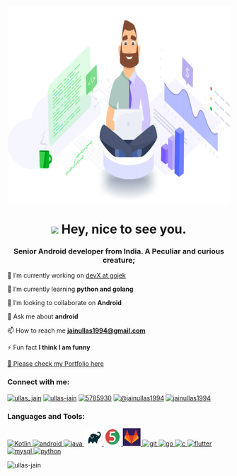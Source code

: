 <img align="center" height="450px" src="/src/cover.gif" />

<p><h1 align="center">
	<img src="https://emojis.slackmojis.com/emojis/images/1531849430/4246/blob-sunglasses.gif?1531849430" width="30"/> 
    Hey, nice to see you.
</h1><h3 align="center">Senior Android developer from India. A Peculiar and curious creature;</h3></p>

 🔭 I’m currently working on [devX at gojek](https://www.gojek.io/)

 🌱 I’m currently learning **python and golang**

 👯 I’m looking to collaborate on **Android**

 💬 Ask me about **android**

 📫 How to reach me **jainullas1994@gmail.com**

 ⚡ Fun fact **I think I am funny**

<p>
	</a>
        <a href="src/ullas_jain_resume.pdf" target="_blank" title="Resume">
		🧐  Please check my Portfolio here
	</a>
</p>

<p align="left">
<h3 align="left">Connect with me:</h3>
<a href="https://twitter.com/ullas_jain" target="blank"><img align="center" src="https://cdn.jsdelivr.net/npm/simple-icons@3.0.1/icons/twitter.svg" alt="ullas_jain" height="30" width="40" /></a>
<a href="https://linkedin.com/in/ullas-jain" target="blank"><img align="center" src="https://cdn.jsdelivr.net/npm/simple-icons@3.0.1/icons/linkedin.svg" alt="ullas-jain" height="30" width="40" /></a>
<a href="https://stackoverflow.com/users/5785930" target="blank"><img align="center" src="https://cdn.jsdelivr.net/npm/simple-icons@3.0.1/icons/stackoverflow.svg" alt="5785930" height="30" width="40" /></a>
<a href="https://medium.com/@jainullas1994" target="blank"><img align="center" src="https://cdn.jsdelivr.net/npm/simple-icons@3.0.1/icons/medium.svg" alt="@jainullas1994" height="30" width="40" /></a>
<a href="https://codeforces.com/profile/jainullas1994" target="blank" title="Codeforces"><img align="center" src="https://cdn.jsdelivr.net/npm/simple-icons@3.0.1/icons/codeforces.svg" alt="jainullas1994" height="30" width="40" /></a>
</p>

<h3 align="left">Languages and Tools:</h3>
<p align="left">
	<a href="https://kotlinlang.org/" target="_blank" title="Kotlin">
		<img src="https://avatars2.githubusercontent.com/u/1446536?s=200&v=4" alt="Kotlin" width="40" height="40"/>
	</a>
	<a href="https://developer.android.com" target="_blank" title="Android">
		<img src="https://devicons.github.io/devicon/devicon.git/icons/android/android-original-wordmark.svg" alt="android" width="40" height="40"/>
	</a>
    <a href="https://www.java.com" target="_blank" title="Java">
		<img src="https://devicons.github.io/devicon/devicon.git/icons/java/java-original-wordmark.svg" alt="java" width="40" height="40"/>
	</a>
        <a href="https://gradle.org/" target="_blank" title="gradle">
		<img src="src/gradle.png" alt="gradle" width="40" height="40"/>
	</a>
	</a>
        <a href="https://junit.org/junit5/" target="_blank" title="Junit5">
		<img src="src/junit5.png" alt="junit5" width="40" height="40"/>
	</a>
    </a>
        <a href="https://about.gitlab.com/" target="_blank" title="Gitlab">
		<img src="src/gitlab.png" alt="gitlab" width="40" height="40"/>
	</a>
    <a href="https://git-scm.com/" target="_blank" title="git">
		<img src="https://www.vectorlogo.zone/logos/git-scm/git-scm-icon.svg" alt="git" width="40" height="40"/>
	</a>
	<a href="https://golang.org" target="_blank" title="golang">
		<img src="https://devicons.github.io/devicon/devicon.git/icons/go/go-original.svg" alt="go" width="40" height="40"/>
	</a>
	<a href="https://www.cprogramming.com/" target="_blank" title="C">
		<img src="https://devicons.github.io/devicon/devicon.git/icons/c/c-original.svg" alt="c" width="40" height="40"/>
	</a>
	<a href="https://flutter.dev" target="_blank" title="Flutter">
		<img src="https://www.vectorlogo.zone/logos/flutterio/flutterio-icon.svg" alt="flutter" width="40" height="40"/>
	</a>
	<a href="https://www.mysql.com/" target="_blank" title="mysql">
		<img src="https://devicons.github.io/devicon/devicon.git/icons/mysql/mysql-original-wordmark.svg" alt="mysql" width="40" height="40"/>
	</a>
	<a href="https://www.python.org" target="_blank" title="Python">
		<img src="https://devicons.github.io/devicon/devicon.git/icons/python/python-original.svg" alt="python" width="40" height="40"/>
	</a>
</p>

<p>
	<img align="center" src="https://github-readme-stats.vercel.app/api/top-langs/?username=ullas-jain&layout=compact" alt="ullas-jain" />
</p>

